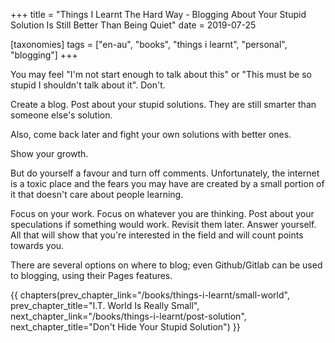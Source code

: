 +++
title = "Things I Learnt The Hard Way - Blogging About Your Stupid Solution Is Still Better Than Being Quiet"
date = 2019-07-25

[taxonomies]
tags = ["en-au", "books", "things i learnt", "personal", "blogging"]
+++

You may feel "I'm not start enough to talk about this" or "This must be so
stupid I shouldn't talk about it". Don't.

<!-- more -->

Create a blog. Post about your stupid solutions. They are still smarter than
someone else's solution.

Also, come back later and fight your own solutions with better ones.

Show your growth.

But do yourself a favour and turn off comments. Unfortunately, the internet is
a toxic place and the fears you may have are created by a small portion of it
that doesn't care about people learning.

Focus on your work. Focus on whatever you are thinking. Post about your
speculations if something would work. Revisit them later. Answer yourself. All
that will show that you're interested in the field and will count points
towards you.

There are several options on where to blog; even Github/Gitlab can be used to
blogging, using their Pages features.

{{ chapters(prev_chapter_link="/books/things-i-learnt/small-world", prev_chapter_title="I.T. World Is Really Small", next_chapter_link="/books/things-i-learnt/post-solution", next_chapter_title="Don't Hide Your Stupid Solution") }}
